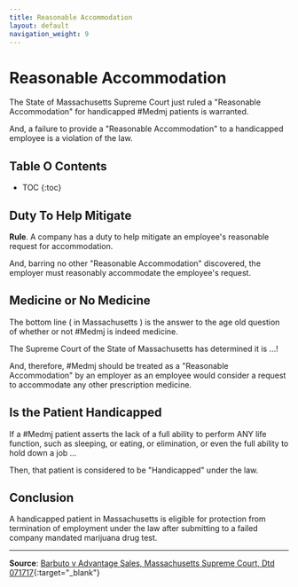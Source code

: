 ```yaml
---
title: Reasonable Accommodation
layout: default
navigation_weight: 9
---
```

# Reasonable Accommodation

The State of Massachusetts Supreme Court just ruled a "Reasonable Accommodation" for handicapped #Medmj patients is warranted.

And, a failure to provide a "Reasonable Accommodation" to a handicapped employee is a violation of the law.

## Table O Contents

- TOC
{:toc}

## Duty To Help Mitigate

**Rule**. A company has a duty to help mitigate an employee's reasonable request for accommodation.

And, barring no other "Reasonable Accommodation" discovered, the employer must reasonably accommodate the employee's request.

## Medicine or No Medicine

The bottom line ( in Massachusetts ) is the answer to the age old question of whether or not #Medmj is indeed medicine.

The Supreme Court of the State of Massachusetts has determined it is ...!

And, therefore, #Medmj should be treated as a "Reasonable Accommodation" by an employer as an employee would consider a request to accommodate any other prescription medicine.

## Is the Patient Handicapped

If a #Medmj patient asserts the lack of a full ability to perform ANY life function, such as sleeping, or eating, or elimination, or even the full ability to hold down a job ...

Then, that patient is considered to be "Handicapped" under the law.

## Conclusion

A handicapped patient in Massachusetts is eligible for protection from termination of employment under the law after submitting to a failed company mandated marijuana drug test.

***

**Source**: [Barbuto v Advantage Sales, Massachusetts Supreme Court, Dtd 071717](https://medmj.us/ReasonableAccommodation){:target="_blank"}
